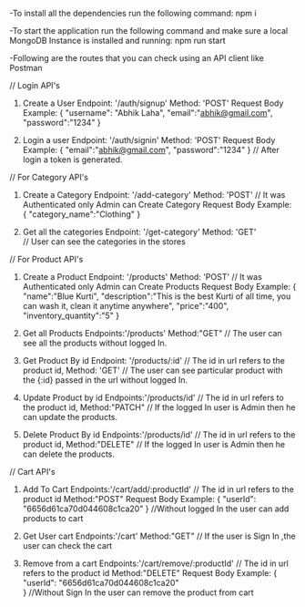 -To install all the dependencies run the following command:
npm i

-To start the application run the following command and make sure a local MongoDB Instance is installed and running:
npm run start

-Following are the routes that you can check using an API client like Postman

// Login API's
1. Create a User
Endpoint: '/auth/signup'
Method: 'POST'
Request Body Example: {
    "username": "Abhik Laha",
    "email":"abhik@gmail.com",
    "password":"1234" 
}

2. Login a user
Endpoint: '/auth/signin'
Method: 'POST'
Request Body Example: {
    "email":"abhik@gmail.com",
    "password":"1234" 
}
// After login a token is generated.

// For Category API's
1. Create a Category
Endpoint: '/add-category'
Method: 'POST'           //  It was Authenticated only Admin can Create Category
Request Body Example: {
  "category_name":"Clothing"
}

2. Get all the categories
Endpoint: '/get-category'
Method: 'GET'           
// User can see the categories in the stores


// For Product API's
1. Create a Product
Endpoint: '/products'
Method: 'POST'           //  It was Authenticated only Admin can Create Products
Request Body Example: {
    "name":"Blue Kurti",
    "description":"This is the best Kurti of all time, you can wash it, clean it anytime anywhere",
    "price":"400",
    "inventory_quantity":"5"
}

2. Get all Products
Endpoints:'/products'
Method:"GET"
// The user can see all the products without logged In.

3. Get Product By id
Endpoint: '/products/:id' // The id in url refers to the product id,
Method: 'GET'
// The user can see particular product with the {:id} passed in the url without logged In.

4. Update Product by id
Endpoints:'/products/id'  // The id in url refers to the product id,
Method:"PATCH"
// If the logged In user is Admin then he can update the products.

5. Delete Product By id
Endpoints:'/products/id' // The id in url refers to the product id,
Method:"DELETE"
// If the logged In user is Admin then he can delete the products.

// Cart API's
1. Add To Cart
  Endpoints:'/cart/add/:productId' //  The id in url refers to the product id
  Method:"POST"
  Request Body Example: {
    "userId": "6656d61ca70d044608c1ca20" 
  }
  //Without logged In the user can add products to cart

2. Get User cart
   Endpoints:'/cart'
   Method:"GET"
   // If the user is Sign In ,the user can check the cart
   
3. Remove from a cart
   Endpoints:'/cart/remove/:productId' // The id in url refers to the product id
   Method:"DELETE"
   Request Body Example: {
    "userId": "6656d61ca70d044608c1ca20"  
   }
   //Without Sign In the user can remove the product from cart
